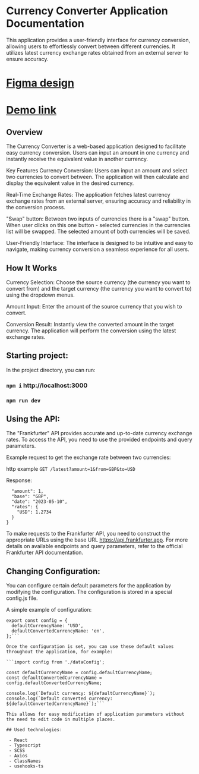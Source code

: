 # Currency Converter Application Documentation

This application provides a user-friendly interface for currency conversion, allowing users to effortlessly convert between different currencies. It utilizes latest currency exchange rates obtained from an external server to ensure accuracy.

# [Figma design](https://www.figma.com/file/JgKwIGUvHhRPMECqXgLtMt/Currency-Converter?node-id=4%3A60&mode=dev)

# [Demo link](https://andrii-kuzmenko.github.io/currency_converter/)

## Overview
The Currency Converter is a web-based application designed to facilitate easy currency conversion. Users can input an amount in one currency and instantly receive the equivalent value in another currency. 

Key Features
Currency Conversion: Users can input an amount and select two currencies to convert between. The application will then calculate and display the equivalent value in the desired currency.

Real-Time Exchange Rates: The application fetches latest currency exchange rates from an external server, ensuring accuracy and reliability in the conversion process.

"Swap" button: Between two inputs of currencies there is a "swap" button. When user clicks on this one button - selected currencies in the currencies list will be swapped. The selected amount of both currencies will be saved.

User-Friendly Interface: The interface is designed to be intuitive and easy to navigate, making currency conversion a seamless experience for all users.

## How It Works
Currency Selection: Choose the source currency (the currency you want to convert from) and the target currency (the currency you want to convert to) using the dropdown menus.

Amount Input: Enter the amount of the source currency that you wish to convert.

Conversion Result: Instantly view the converted amount in the target currency. The application will perform the conversion using the latest exchange rates.

## Starting project:

In the project directory, you can run:

### `npm i`   http://localhost:3000
### `npm run dev`

## Using the API:

The "Frankfurter" API provides accurate and up-to-date currency exchange rates. To access the API, you need to use the provided endpoints and query parameters.

Example request to get the exchange rate between two currencies:

http example
```GET /latest?amount=1&from=GBP&to=USD```

Response:
```{
  "amount": 1,
  "base": "GBP",
  "date": "2023-05-10",
  "rates": {
    "USD": 1.2734
  }
}
```

To make requests to the Frankfurter API, you need to construct the appropriate URLs using the base URL https://api.frankfurter.app. For more details on available endpoints and query parameters, refer to the official Frankfurter API documentation.

## Changing Configuration:

You can configure certain default parameters for the application by modifying the configuration. The configuration is stored in a special config.js file.

A simple example of configuration:

```// dataConfig.ts
export const config = {
  defaultCurrencyName: 'USD',
  defaultConvertedCurrencyName: 'en',
};```

Once the configuration is set, you can use these default values throughout the application, for example:

```import config from './dataConfig';

const defaultCurrencyName = config.defaultCurrencyName;
const defaultConvertedCurrencyName = config.defaultConvertedCurrencyName;

console.log(`Default currency: ${defaultCurrencyName}`);
console.log(`Default converted currency: ${defaultConvertedCurrencyName}`);```

This allows for easy modification of application parameters without the need to edit code in multiple places.

## Used technologies:

 - React
 - Typescript
 - SCSS
 - Axios
 - ClassNames
 - usehooks-ts

